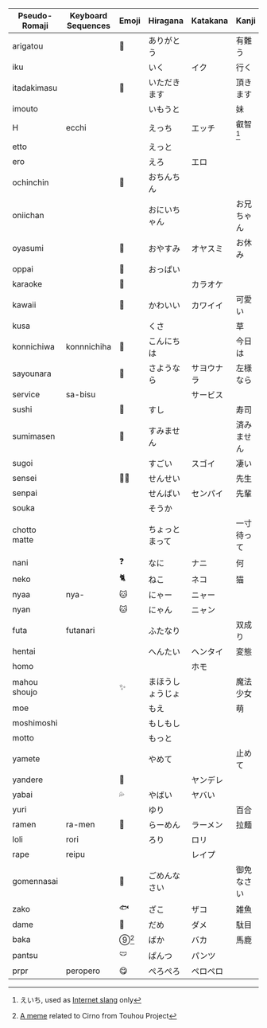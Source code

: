 
| Pseudo-Romaji | Keyboard Sequences | Emoji | Hiragana | Katakana | Kanji  | Chinese loan |
| ------------- | ------------------ | ----- | -------- | -------- | ------ | ------------ |
| arigatou |  | 🙇 | ありがとう |  | 有難う | 阿里嘎多 |
| iku |  |  | いく | イク | 行く | 一庫 |
| itadakimasu |  | 🙏 | いただきます |  | 頂きます |  |
| imouto |  |  | いもうと |  | 妹 | 一抹多 |
| H | ecchi |  | えっち | エッチ | 叡智[^1] |  |
| etto |  |  | えっと |  |  | 誒多 |
| ero |  |  | えろ | エロ |  | 工口 |
| ochinchin |  | 🍌 | おちんちん |  |  | 歐金金 |
| oniichan |  |  | おにいちゃん |  | お兄ちゃん | 歐尼醬 |
| oyasumi |  | 🌙 | おやすみ | オヤスミ | お休み | 哦呀斯密 |
| oppai |  | 🍈 | おっぱい |  |  | 歐派 |
| karaoke |  | 🎤 |  | カラオケ |  | 卡拉OK |
| kawaii |  | 🥰 | かわいい | カワイイ | 可愛い | 卡哇伊 |
| kusa |  |  | くさ |  | 草 | 草 |
| konnichiwa | konnnichiha | 👋 | こんにちは |  | 今日は | 扣你雞哇 |
| sayounara |  | 👋 | さようなら | サヨウナラ | 左様なら | 撒由那拉 |
| service | sa-bisu |  |  | サービス |  | 殺必死 |
| sushi |  | 🍣 | すし |  | 寿司 | 壽司 |
| sumimasen |  | 🙇 | すみません |  | 済みません | 斯密馬賽 |
| sugoi |  |  | すごい | スゴイ | 凄い | 斯國一 |
| sensei |  | 👨‍🏫 | せんせい |  | 先生 |  |
| senpai |  |  | せんぱい | センパイ | 先輩 | 先輩 |
| souka |  |  | そうか |  |  | 搜嘎 |
| chotto matte |  |  | ちょっとまって |  | 一寸待って | 橋豆麻袋 |
| nani |  | ❓️ | なに | ナニ | 何 | 納尼 |
| neko |  | 🐈️ | ねこ | ネコ | 猫 |  |
| nyaa | nya- | 🐱 | にゃー | ニャー |  |  |
| nyan |  | 🐱 | にゃん | ニャン |  |  |
| futa | futanari |  | ふたなり |  | 双成り | 扶她 |
| hentai |  |  | へんたい | ヘンタイ | 変態 |  |
| homo |  |  |  | ホモ |  |  |
| mahou shoujo |  | ✨️ | まほうしょうじょ |  | 魔法少女 | 馬猴燒酒 |
| moe |  |  | もえ |  | 萌 | 萌 |
| moshimoshi |  |  | もしもし |  |  | 莫西莫西 |
| motto |  |  | もっと |  |  | 莫多 |
| yamete |  |  | やめて |  | 止めて | 雅咩蝶 |
| yandere |  | 🔪 |  | ヤンデレ |  | 養得累 |
| yabai |  | 💦 | やばい | ヤバい |  | 牙白 |
| yuri |  |  | ゆり |  | 百合 | 百合 |
| ramen | ra-men  | 🍜 | らーめん | ラーメン | 拉麺 | 拉麪 |
| loli | rori |  | ろり | ロリ |  | 蘿莉 |
| rape | reipu |  |  | レイプ |  | 雷普 |
| gomennasai |  | 🙇 | ごめんなさい |  | 御免なさい | 狗麪那塞 |
| zako |  | 🐟️ | ざこ | ザコ | 雑魚 | 雜魚 |
| dame |  | 🙅 | だめ | ダメ | 駄目 | 打咩 |
| baka |  | ⑨[^2] | ばか | バカ | 馬鹿 | 八嘎 |
| pantsu |  | 🩲 | ぱんつ | パンツ |  | 胖次 |
| prpr | peropero | 😋 | ぺろぺろ | ペロペロ |  |  |

[^1]: えいち, used as [Internet slang](https://dic.pixiv.net/a/%E5%8F%A1%E6%99%BA) only
[^2]: [A meme](https://www.youtube.com/watch?v=V_bQNPG2OyE) related to Cirno from Touhou Project

